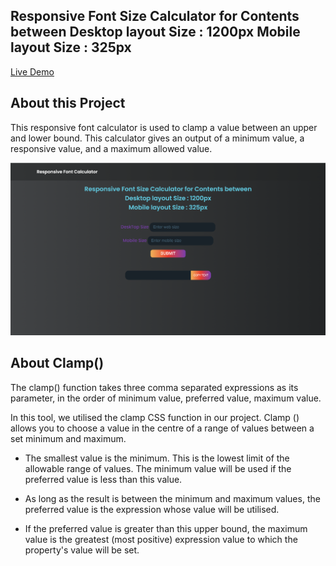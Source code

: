## Responsive Font Size Calculator for Contents between Desktop layout Size : 1200px Mobile layout Size : 325px

[Live Demo](https://yokesh-ks.github.io/ResponsiveFontCalculator/)



## About this Project

This responsive font calculator is used to clamp a value between an upper and lower bound. This calculator gives an output of a minimum value, a responsive value, and a maximum allowed value.

![Responsive Calculator](screenshot.png)

## About Clamp()

The clamp() function takes three comma separated expressions as its parameter, in the order of minimum value, preferred value, maximum value.

In this tool, we utilised the clamp CSS function in our project. Clamp () allows you to choose a value in the centre of a range of values between a set minimum and maximum.
 
- The smallest value is the minimum. This is the lowest limit of the allowable range of values. The minimum value will be used if the preferred value is less than this value.

- As long as the result is between the minimum and maximum values, the preferred value is the expression whose value will be utilised.

- If the preferred value is greater than this upper bound, the maximum value is the greatest (most positive) expression value to which the property's value will be set.


